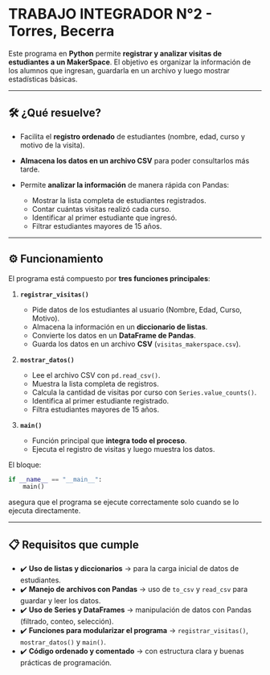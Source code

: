 # TRABAJO INTEGRADOR N°2 - Torres, Becerra

Este programa en **Python** permite **registrar y analizar visitas de estudiantes a un MakerSpace**.
El objetivo es organizar la información de los alumnos que ingresan, guardarla en un archivo y luego mostrar estadísticas básicas.

---

## 🛠️ ¿Qué resuelve?

* Facilita el **registro ordenado** de estudiantes (nombre, edad, curso y motivo de la visita).
* **Almacena los datos en un archivo CSV** para poder consultarlos más tarde.
* Permite **analizar la información** de manera rápida con Pandas:

  * Mostrar la lista completa de estudiantes registrados.
  * Contar cuántas visitas realizó cada curso.
  * Identificar al primer estudiante que ingresó.
  * Filtrar estudiantes mayores de 15 años.

---

## ⚙️ Funcionamiento

El programa está compuesto por **tres funciones principales**:

1. **`registrar_visitas()`**

   * Pide datos de los estudiantes al usuario (Nombre, Edad, Curso, Motivo).
   * Almacena la información en un **diccionario de listas**.
   * Convierte los datos en un **DataFrame de Pandas**.
   * Guarda los datos en un archivo **CSV** (`visitas_makerspace.csv`).

2. **`mostrar_datos()`**

   * Lee el archivo CSV con `pd.read_csv()`.
   * Muestra la lista completa de registros.
   * Calcula la cantidad de visitas por curso con `Series.value_counts()`.
   * Identifica al primer estudiante registrado.
   * Filtra estudiantes mayores de 15 años.

3. **`main()`**

   * Función principal que **integra todo el proceso**.
   * Ejecuta el registro de visitas y luego muestra los datos.

El bloque:

```python
if __name__ == "__main__":
    main()
```

asegura que el programa se ejecute correctamente solo cuando se lo ejecuta directamente.

---

## 📋 Requisitos que cumple
 -    ✔️ **Uso de listas y diccionarios** → para la carga inicial de datos de estudiantes.
-  ✔️ **Manejo de archivos con Pandas** → uso de `to_csv` y `read_csv` para guardar y leer los datos.
- ✔️ **Uso de Series y DataFrames** → manipulación de datos con Pandas (filtrado, conteo, selección).
-  ✔️ **Funciones para modularizar el programa** → `registrar_visitas()`, `mostrar_datos()` y `main()`.
-  ✔️ **Código ordenado y comentado** → con estructura clara y buenas prácticas de programación.
